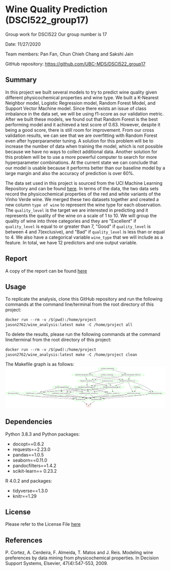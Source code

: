 # Wine Quality Prediction (DSCI522_group17)
Group work for DSCI522 Our group  number is 17

Date: 11/27/2020

Team members: Pan Fan, Chun Chieh Chang and Sakshi Jain

GitHub repository: https://github.com/UBC-MDS/DSCI522_group17

## Summary
In this project we built several models to try to predict wine quality given different physicochemical properties and wine type. We built a K-Nearest Neighbor model, Logistic Regression model, Random Forest Model, and Support Vector Machine model. Since there exists an issue of class imbalance in the data set, we will be using f1-score as our validation metric. After we built these models, we found out that Random Forest is the best performing model and it achieved a test score of 0.63. However, despite it being a good score, there is still room for improvement. From our cross validation results, we can see that we are overfitting with Random Forest even after hyperparameter tuning. A solution for this problem will be to increase the number of data when training the model, which is not possible because we have no ways to collect additional data. Another solution for this problem will be to use a more powerful computer to search for more hyperparameter combinations. At the current state we can conclude that our model is usable because it performs better than our baseline model by a large margin and also the accuracy of prediction is over 60%.

The data set used in this project is sourced from the UCI Machine Learning Repository and can be found [here](https://archive.ics.uci.edu/ml/datasets/Wine+Quality). In terms of the data, the two data sets record the physicochemical properties of the red and white variants of the Vinho Verde wine. We merged these two datasets together and created a new column `type of wine` to represent the wine type for each observation. The `quality_level` is the target we are interested in predicting and it represents the quality of the wine on a scale of 1 to 10. We will group the quality of wine into three categories and they are "Excellent" if `quality_level` is equal to or greater than 7, "Good" if `quality_level` is between 4 and 7(exclusive), and "Bad" if `quality_level` is less than or equal to 4. We also have a categorical variable `wine_type` that we will include as a feature. In total, we have 12 predictors and one output variable.




## Report

A copy of the report can be found [here](https://github.com/UBC-MDS/DSCI522_group17/blob/main/docs/report.md)


## Usage

To replicate the analysis, clone this GitHub repository and run the following commands at the command line/terminal from the root directory of this project:

    docker run --rm -v /$(pwd):/home/project jason2762/wine_analysis:latest make -C /home/project all


To delete the results, please run the following commands at the command line/terminal from the root directory of this project:

    docker run --rm -v /$(pwd):/home/project jason2762/wine_analysis:latest make -C /home/project clean

The Makefile graph is as follows:
    ![](Makefile.png)


## Dependencies

Python 3.8.3 and Python packages:

* docopt==0.6.2
* requests==2.23.0
* pandas==1.0.5
* seaborn==0.11.0
* pandocfilters==1.4.2
* scikit-learn== 0.23.2


R  4.0.2 and packages:
* tidyverse==1.3.0
* knitr==1.29

## License

Please refer to the License File [here](https://github.com/UBC-MDS/DSCI522_group17/blob/main/LICENSE)

## References

P. Cortez, A. Cerdeira, F. Almeida, T. Matos and J. Reis.
Modeling wine preferences by data mining from physicochemical properties. In Decision Support Systems, Elsevier, 47(4):547-553, 2009.

